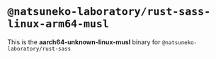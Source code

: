 # `@natsuneko-laboratory/rust-sass-linux-arm64-musl`

This is the **aarch64-unknown-linux-musl** binary for `@natsuneko-laboratory/rust-sass`
